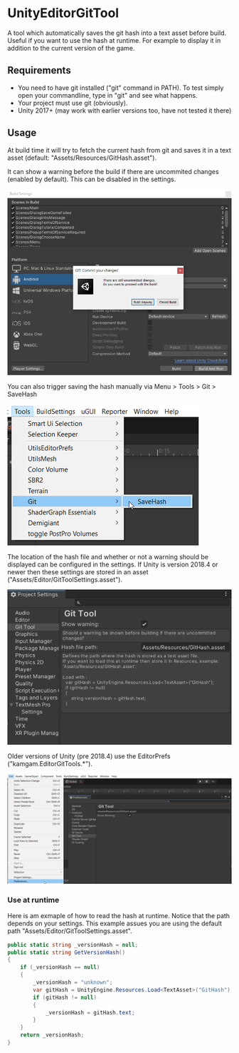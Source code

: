 # UnityEditorGitTool
A tool which automatically saves the git hash into a text asset before build. Useful if you want to use the hash at runtime. For example to display it in addition to the current version of the game.

## Requirements
* You need to have git installed ("git" command in PATH). To test simply open your commandline, type in "git" and see what happens.
* Your project must use git (obviously).
* Unity 2017+ (may work with earlier versions too, have not tested it there)

## Usage

At build time it will try to fetch the current hash from git and saves it in a text asset (default: "Assets/Resources/GitHash.asset").

It can show a warning before the build if there are uncommited changes (enabled by default). This can be disabled in the settings.

![Alt Warning Dialog](documentation/warning.png?raw=true "Warning dialog at build time.")

You can also trigger saving the hash manually via Menu > Tools > Git > SaveHash

![Alt Menu](documentation/menu.png?raw=true "Save hash manually.")

The location of the hash file and whether or not a warning should be displayed can be configured in the settings. If Unity is version 2018.4 or newer then these settings are stored in an asset ("Assets/Editor/GitToolSettings.asset").

![Alt Settings 2018.4+](documentation/settings.png?raw=true "Settings")

Older versions of Unity (pre 2018.4) use the EditorPrefs ("kamgam.EditorGitTools.*").

![Alt Settings < 2018.4](documentation/prefs.png?raw=true "Settings")

### Use at runtime
Here is am exmaple of how to read the hash at runtime. Notice that the path depends on your settings. This example assues you are using the default path "Assets/Editor/GitToolSettings.asset".
```csharp
public static string _versionHash = null;
public static string GetVersionHash()
{
    if (_versionHash == null)
    {
        _versionHash = "unknown";
        var gitHash = UnityEngine.Resources.Load<TextAsset>("GitHash");
        if (gitHash != null)
        {
            _versionHash = gitHash.text;
        }
    }
    return _versionHash;
}
```